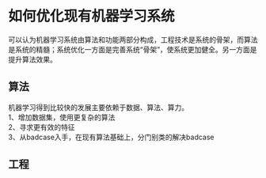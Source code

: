 如何优化现有机器学习系统
====
可以认为机器学习系统由算法和功能两部分构成，工程技术是系统的骨架，而算法是系统的精髓；系统优化一方面是完善系统“骨架”，使系统更加健全。另一方面是提升算法效果。

## 算法
机器学习得到比较快的发展主要依赖于数据、算法、算力。<br>
1、增加数据集，使用更复杂的算法<br>
2、寻求更有效的特征<br>
3、从badcase入手，在现有算法基础上，分门别类的解决badcase<br>


## 工程
